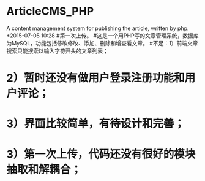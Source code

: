 # ArticleCMS_PHP
A content management system for publishing the article, written by php.
*2015-07-05 10:28
#第一次上传。
#这是一个用PHP写的文章管理系统，数据库为MySQL，功能包括修改修改、添加、删除和增查看文章。
#不足：1）前端文章搜索只能搜索以输入字符开头的文章列表；
#      2）暂时还没有做用户登录注册功能和用户评论；
#      3）界面比较简单，有待设计和完善；
#      3）第一次上传，代码还没有很好的模块抽取和解耦合；

